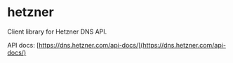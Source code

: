 # hetzner

Client library for Hetzner DNS API.

API docs: [https://dns.hetzner.com/api-docs/](https://dns.hetzner.com/api-docs/)